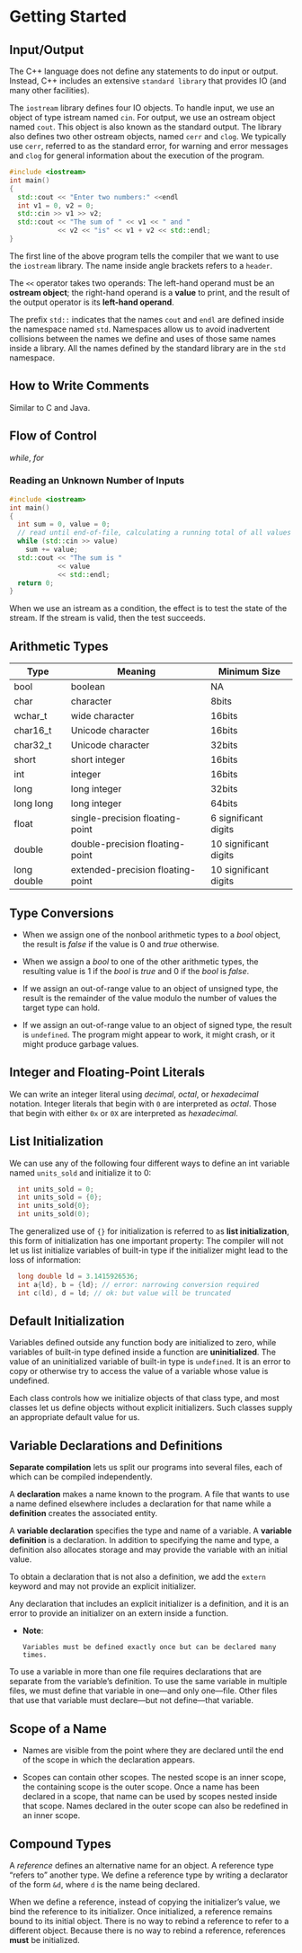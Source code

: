 # Getting Started

## Input/Output

The C++ language does not define any statements to do input or output.
Instead, C++ includes an extensive `standard library` that provides IO (and many
other facilities).

The `iostream` library defines four IO objects. To handle input, we use an object of type
istream named `cin`. For output, we use an ostream object named `cout`. This object is also known as the standard output. The library also defines
two other ostream objects, named `cerr` and `clog`. We typically use `cerr`, referred to as the standard error, for warning
and error messages and `clog` for general information about the execution of the
program.

```C++
#include <iostream>
int main()
{
  std::cout << "Enter two numbers:" <<endl
  int v1 = 0, v2 = 0;
  std::cin >> v1 >> v2;
  std::cout << "The sum of " << v1 << " and "
            << v2 << "is" << v1 + v2 << std::endl;
}
```

The first line of the above program tells the compiler that we want to use the `iostream` library. The name inside angle
brackets refers to a `header`.

The `<<` operator takes two operands: The left-hand operand must be an **ostream
object**; the right-hand operand is a **value** to print, and the result of the output operator is its **left-hand operand**.

The prefix `std::` indicates that the names `cout` and `endl`
are defined inside the namespace named `std`. Namespaces allow us to avoid
inadvertent collisions between the names we define and uses of those same names
inside a library. All the names defined by the standard library are in the `std`
namespace.

## How to Write Comments

Similar to C and Java.

## Flow of Control

_while_, _for_

### Reading an Unknown Number of Inputs

```C++
#include <iostream>
int main()
{
  int sum = 0, value = 0;
  // read until end-of-file, calculating a running total of all values read
  while (std::cin >> value)
    sum += value;
  std::cout << "The sum is "
            << value
            << std::endl;
  return 0;
}
```

When we use an istream as a condition, the effect is to test the state of the
stream. If the stream is valid,
then the test succeeds.

## Arithmetic Types

| Type        | Meaning                           | Minimum Size          |
| ----------- | --------------------------------- | --------------------- |
| bool        | boolean                           | NA                    |
| char        | character                         | 8bits                 |
| wchar_t     | wide character                    | 16bits                |
| char16_t    | Unicode character                 | 16bits                |
| char32_t    | Unicode character                 | 32bits                |
| short       | short integer                     | 16bits                |
| int         | integer                           | 16bits                |
| long        | long integer                      | 32bits                |
| long long   | long integer                      | 64bits                |
| float       | single-precision floating-point   | 6 significant digits  |
| double      | double-precision floating-point   | 10 significant digits |
| long double | extended-precision floating-point | 10 significant digits |

## Type Conversions

- When we assign one of the nonbool arithmetic types to a _bool_ object, the
  result is _false_ if the value is 0 and _true_ otherwise.

- When we assign a _bool_ to one of the other arithmetic types, the resulting
  value is 1 if the _bool_ is _true_ and 0 if the _bool_ is _false_.

- If we assign an out-of-range value to an object of unsigned type, the result is
  the remainder of the value modulo the number of values the target type can
  hold.

- If we assign an out-of-range value to an object of signed type, the result is `undefined`. The program might appear to work, it might crash, or it might produce garbage values.

## Integer and Floating-Point Literals

We can write an integer literal using _decimal_, _octal_, or _hexadecimal_ notation. Integer literals that begin with `0` are interpreted as _octal_. Those that begin with
either `0x` or `0X` are interpreted as _hexadecimal_.

## List Initialization

We can use any of the
following four different ways to define an int variable named `units_sold` and
initialize it to 0:

```C++
  int units_sold = 0;
  int units_sold = {0};
  int units_sold{0};
  int units_sold(0);
```

The generalized use of `{}` for initialization is referred to as **list initialization**, this form of initialization has one
important property: The compiler will not let us list initialize variables of built-in
type if the initializer might lead to the loss of information:

```C++
  long double ld = 3.1415926536;
  int a{ld}, b = {ld}; // error: narrowing conversion required
  int c(ld), d = ld; // ok: but value will be truncated
```

## Default Initialization

Variables defined outside any function body are initialized to zero, while variables of built-in type defined inside a function are **uninitialized**. The value of an uninitialized variable of built-in type is `undefined`. It is an error to copy or otherwise
try to access the value of a variable whose value is undefined.

Each class controls how we initialize objects of that class type, and most classes let us define objects without explicit initializers. Such classes supply an appropriate default value for us.

## Variable Declarations and Definitions

**Separate compilation** lets us split our programs
into several files, each of which can be compiled independently.

A **declaration** makes a name known to the program. A file that wants
to use a name defined elsewhere includes a declaration for that name while a **definition**
creates the associated entity.

A **variable declaration** specifies the type and name of a variable. A **variable definition** is a declaration. In addition to specifying the name and type, a definition also allocates storage and may provide the variable with an initial value.

To obtain a declaration that is not also a definition, we add the `extern` keyword and may not provide an explicit initializer.

Any declaration that includes an explicit initializer is a definition, and it is an error to provide an initializer on an extern inside a function.

- **Note**:
  ```
  Variables must be defined exactly once but can be declared many times.
  ```

To use a variable in more than one file requires declarations that are separate from the variable’s definition. To use the same variable in multiple files, we must define that variable in one—and only one—file. Other files that use that variable must declare—but not define—that variable.

## Scope of a Name

- Names are visible from the point where they are declared until the end of the scope in which the declaration appears.

- Scopes can contain other scopes. The nested scope is an inner scope, the containing scope is the outer scope. Once a name has been declared in a scope, that name can be used by scopes nested inside that scope. Names declared in the outer scope can also be redefined in an inner scope.

## Compound Types

A _reference_ defines an alternative name for an object. A reference type “refers to” another type. We define a reference type by writing a declarator of the form `&d`, where `d` is the name being declared.

When we define a reference, instead of copying the initializer’s value, we bind the reference to its initializer. Once initialized, a reference remains bound to its initial object. There is no way to rebind a reference to refer to a different object. Because there is no way to rebind a reference, references **must** be initialized.
